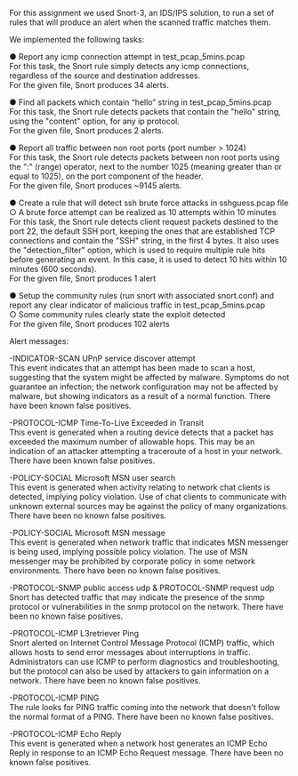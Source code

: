 For this assignment we used Snort-3, an IDS/IPS solution, to run a set of rules that will produce 
an alert when the scanned traffic matches them.

We implemented the following tasks: 

● Report any icmp connection attempt in test_pcap_5mins.pcap  
For this task, the Snort rule simply detects any icmp connections, regardless of the source and
destination addresses.  
For the given file, Snort produces 34 alerts.

● Find all packets which contain “hello” string in test_pcap_5mins.pcap  
For this task, the Snort rule detects packets that contain the "hello" string, using the "content"
option, for any ip protocol.  
For the given file, Snort produces 2 alerts.

● Report all traffic between non root ports (port number > 1024)  
For this task, the Snort rule detects packets between non root ports using the ":" (range) operator, next
to the number 1025 (meaning greater than or equal to 1025), on the port component of the header.  
For the given file, Snort produces ~9145 alerts.

● Create a rule that will detect ssh brute force attacks in sshguess.pcap file  
  ○ A brute force attempt can be realized as 10 attempts within 10 minutes  
For this task, the Snort rule detects client request packets destined to the port 22, the default SSH port, 
keeping the ones that are established TCP connections and contain the "SSH" string, in the first 4 bytes. It
also uses the "detection_filter" option, which is used to require multiple rule hits before generating 
an event. In this case, it is used to detect 10 hits within 10 minutes (600 seconds).  
For the given file, Snort produces 1 alert

● Setup the community rules (run snort with associated snort.conf) and report any clear
indicator of malicious traffic in test_pcap_5mins.pcap  
  ○ Some community rules clearly state the exploit detected  
For the given file, Snort produces 102 alerts

Alert messages:

-INDICATOR-SCAN UPnP service discover attempt  
This event indicates that an attempt has been made to scan a host, suggesting that the system might be 
affected by malware. Symptoms do not guarantee an infection; the network configuration may not be affected 
by malware, but showing indicators as a result of a normal function. There have been known false positives.

-PROTOCOL-ICMP Time-To-Live Exceeded in Transit  
This event is generated when a routing device detects that a packet has exceeded the maximum number of 
allowable hops. This may be an indication of an attacker attempting a traceroute of a host in your network. 
There have been known false positives.

-POLICY-SOCIAL Microsoft MSN user search  
This event is generated when activity relating to network chat clients is detected, implying policy violation. 
Use of chat clients to communicate with unknown external sources may be against the policy of many organizations.
There have been no known false positives.

-POLICY-SOCIAL Microsoft MSN message  
This event is generated when network traffic that indicates MSN messenger is being used, implying possible 
policy violation. The use of MSN messenger may be prohibited by corporate policy in some network environments. 
There have been no known false positives.

-PROTOCOL-SNMP public access udp & PROTOCOL-SNMP request udp  
Snort has detected traffic that may indicate the presence of the snmp protocol or vulnerabilities in the snmp 
protocol on the network. There have been no known false positives.

-PROTOCOL-ICMP L3retriever Ping  
Snort alerted on Internet Control Message Protocol (ICMP) traffic, which allows hosts to send error messages 
about interruptions in traffic. Administrators can use ICMP to perform diagnostics and troubleshooting, but 
the protocol can also be used by attackers to gain information on a network. There have been no known false 
positives.

-PROTOCOL-ICMP PING  
The rule looks for PING traffic coming into the network that doesn't follow the normal format of a PING. 
There have been no known false positives.


-PROTOCOL-ICMP Echo Reply  
This event is generated when a network host generates an ICMP Echo Reply in response to an ICMP Echo Request 
message. There have been no known false positives.

